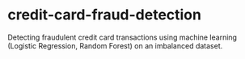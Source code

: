 # credit-card-fraud-detection
Detecting fraudulent credit card transactions using machine learning (Logistic Regression, Random Forest) on an imbalanced dataset.
